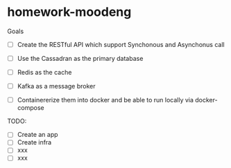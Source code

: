 # homework-moodeng

Goals

 - [ ] Create the RESTful API which support Synchonous and Asynchonus call
 - [ ] Use the Cassadran as the primary database
 - [ ] Redis as the cache
 - [ ] Kafka as a message broker
 - [ ] Containererize them into docker and be able to run locally via docker-compose


TODO:

 - [ ] Create an app
 - [ ] Create infra
 - [ ] xxx
 - [ ] xxx
